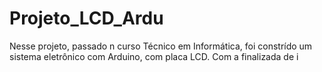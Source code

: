 # Projeto_LCD_Ardu
Nesse projeto, passado n curso Técnico em Informática, foi constrído um sistema eletrônico com Arduino, com placa LCD. Com a finalizada de i

